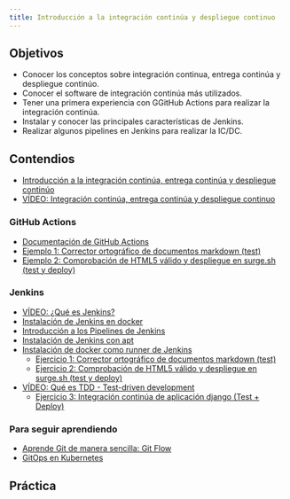 ```yaml
---
title: Introducción a la integración continúa y despliegue continuo
---
```


## Objetivos

* Conocer los conceptos sobre integración continua, entrega continúa y despliegue continúo.
* Conocer el software de integración continúa más utilizados.
* Tener una primera experiencia con GGitHub Actions para realizar la integración continúa.
* Instalar y conocer las principales características de Jenkins.
* Realizar algunos pipelines en Jenkins para realizar la IC/DC.

## Contendios

* [Introducción a la integración continúa, entrega continúa y despliegue continúo](introduccion.html)
* [VÍDEO: Integración continúa, entrega continúa y despliegue continuo](https://www.youtube.com/watch?v=REMAgB7m1ig)

### GitHub Actions

* [Documentación de GitHub Actions](https://docs.github.com/es/actions)
* [Ejemplo 1: Corrector ortográfico de documentos markdown (test)](ejemplo1.html)
* [Ejemplo 2: Comprobación de HTML5 válido y despliegue en surge.sh (test y deploy)](ejemplo2.html)

### Jenkins

* [VÍDEO: ¿Qué es Jenkins?](https://www.youtube.com/watch?v=RET4vHRMDek)
* [Instalación de Jenkins en docker](instalacion_docker.html)
* [Introducción a los Pipelines de Jenkins](pipelines.html)
* [Instalación de Jenkins con apt]()
* [Instalación de docker como runner de Jenkins]()
    * [Ejercicio 1: Corrector ortográfico de documentos markdown (test)](ejercicio1.html)
    * [Ejercicio 2: Comprobación de HTML5 válido y despliegue en surge.sh (test y deploy)](ejercicio2.html)
* [VÍDEO: Qué es TDD - Test-driven development](https://www.youtube.com/watch?v=q6z3jFZl8oI)
    * [Ejercicio 3: Integración continúa de aplicación django (Test + Deploy)]()

### Para seguir aprendiendo

* [Aprende Git de manera sencilla: Git Flow](https://desarrollowp.com/blog/tutoriales/aprende-git-de-manera-sencilla-git-flow/)
* [GitOps en Kubernetes](https://prezi.com/p/-mnn3zrb7f2v/gitops-kubernetes-con-fluxcd/)

## Práctica





